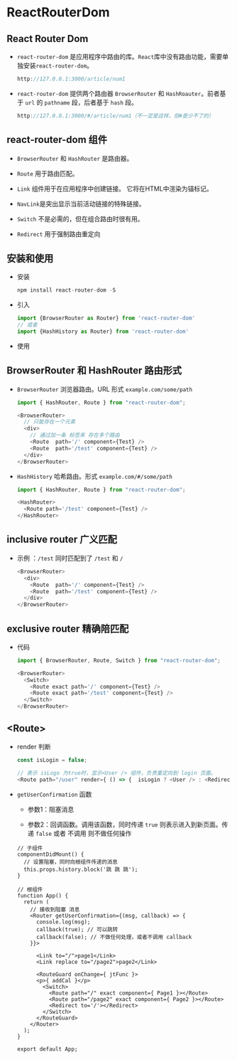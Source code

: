 # ReactRouterDom

## React Router Dom

  - `react-router-dom` 是应用程序中路由的库。`React`库中没有路由功能，需要单独安装`react-router-dom`。

    ```javascript
    http://127.0.0.1:3000/article/num1
    ```

  - `react-router-dom` 提供两个路由器 `BrowserRouter` 和 `HashRoauter`。前者基于 `url` 的 `pathname` 段，后者基于 `hash` 段。

    ```javascript
    http://127.0.0.1:3000/#/article/num1（不一定是这样，但#是少不了的）
    ```

## react-router-dom 组件

  - `BrowserRouter` 和 `HashRouter` 是路由器。

  - `Route` 用于路由匹配。

  - `Link` 组件用于在应用程序中创建链接。 它将在HTML中渲染为锚标记。

  - `NavLink`是突出显示当前活动链接的特殊链接。

  - `Switch` 不是必需的，但在组合路由时很有用。

  - `Redirect` 用于强制路由重定向

## 安装和使用

  - 安装

    ```javascript
    npm install react-router-dom -S
    ```

  - 引入

    ```javascript
    import {BrowserRouter as Router} from 'react-router-dom'
    // 或者
    import {HashHistory as Router} from 'react-router-dom'
    ```

  - 使用

## BrowserRouter 和 HashRouter 路由形式

  - `BrowserRouter` 浏览器路由。URL 形式 `example.com/some/path`

    ```javascript
    import { HashRouter, Route } from "react-router-dom";

    <BrowserRouter>
      // 只能存在一个元素
      <div>
        // 通过加一条 标签来 存在多个路由
        <Route  path='/' component={Test} />
        <Route  path='/test' component={Test} />
      </div>
    </BrowserRouter>
    ```

  - `HashHistory` 哈希路由。形式 `example.com/#/some/path`

    ```javascript
    import { HashRouter, Route } from "react-router-dom";

    <HashRouter>
      <Route path='/test' component={Test} />
    </HashRouter>
    ```

## inclusive router 广义匹配

  - 示例 ：`/test` 同时匹配到了 `/test` 和 `/`

    ```javascript
    <BrowserRouter>
      <div>
        <Route  path='/' component={Test} />
        <Route  path='/test' component={Test} />
      </div>
    </BrowserRouter>
    ```

## exclusive router 精确陪匹配

  - 代码

    ```javascript
    import { BrowserRouter, Route, Switch } from "react-router-dom";

    <BrowserRouter>
      <Switch>
        <Route exact path='/' component={Test} />
        <Route exact path='/test' component={Test} />
      </Switch>
    </BrowserRouter>
    ```

## \<Route>

  - render 判断

    ```javascript
    const isLogin = false;

    // 表示 isLogo 为true时，显示<User /> 组件，负责重定向到 login 页面。
    <Route path="/user" render={ () => {  isLogin ? <User /> : <Redirect to="/login"> } } >
    ```

  - `getUserConfirmation` 函数

      - 参数1：阻塞消息

      - 参数2：回调函数。调用该函数，同时传递 `true` 则表示进入到新页面。传递 `false` 或者 不调用 则不做任何操作

    ```react&#x20;jsx
    // 子组件
    componentDidMount() {
      // 设置阻塞，同时向根组件传递的消息
      this.props.history.block('跳 跳 跳');
    }
    ```

    ```react&#x20;jsx
    // 根组件
    function App() {
      return (
        // 接收到阻塞 消息
        <Router getUserConfirmation={(msg, callback) => {
          console.log(msg);
          callback(true); // 可以跳转
          callback(false); // 不做任何处理，或者不调用 callback
        }}>

          <Link to="/">page1</Link>
          <Link replace to="/page2">page2</Link>

          <RouteGuard onChange={ jtFunc }>
          <p>{ addCal }</p>
            <Switch>
              <Route path="/" exact component={ Page1 }></Route>
              <Route path="/page2" exact component={ Page2 }></Route>
              <Redirect to='/'></Redirect>
            </Switch>
          </RouteGuard>
        </Router>
      );
    }

    export default App;
    ```
